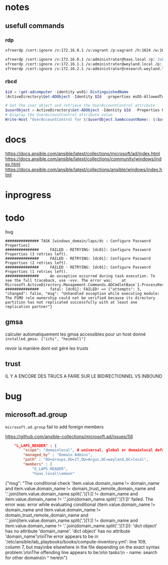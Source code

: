 # notes

## usefull commands

### rdp
```bash
xfreerdp /cert:ignore /v:172.16.0.1 /u:vagrant /p:vagrant /h:1024 /w:1640 /drive:share,./ +drives
```
```bash
xfreerdp /cert:ignore /v:172.16.0.1 /u:administrator@haas.local /p:'Jubeaz12345+-' /h:1024 /w:1640 /drive:share,./ +drives
xfreerdp /cert:ignore /v:172.16.1.1 /u:administrator@weyland.local /p:'Jubeaz12345+-' /h:1024 /w:1640 /drive:share,./ +drives
xfreerdp /cert:ignore /v:172.16.2.1 /u:administrator@research.weyland.local /p:'Jubeaz12345+-' /h:1024 /w:1640 /drive:share,./ +drives
```


### rbcd
```powershell
$id = (get-adcomputer -identity ws01).DistinguishedName
(ActiveDirectory\Get-ADObject -Identity $Id  -properties msDS-AllowedToActOnBehalfOfOtherIdentity).'msDS-AllowedToActOnBehalfOfOtherIdentity'.Access

# Get the user object and retrieve the UserAccountControl attribute
$userObject = ActiveDirectory\Get-ADObject -Identity $Id  -Properties UserAccountControl
# Display the UserAccountControl attribute value
Write-Host "UserAccountControl for $($userObject.SamAccountName): $($userObject.UserAccountControl)"
```


# docs

https://docs.ansible.com/ansible/latest/collections/microsoft/ad/index.html
https://docs.ansible.com/ansible/latest/collections/community/windows/index.html
https://docs.ansible.com/ansible/latest/collections/ansible/windows/index.html



# inprogress


# todo

bug
```
############### TASK [windows_domain/laps/dc : Configure Password Properties] 
###############     FAILED - RETRYING: [dc01]: Configure Password Properties (3 retries left).
###############     FAILED - RETRYING: [dc01]: Configure Password Properties (2 retries left).
###############     FAILED - RETRYING: [dc01]: Configure Password Properties (1 retries left).
###############     An exception occurred during task execution. To see the full traceback, use -vvv. The error was:    at Microsoft.ActiveDirectory.Management.Commands.ADCmdletBase`1.ProcessRecord()
###############     fatal: [dc01]: FAILED! => {"attempts": 3, "changed": false, "msg": "Unhandled exception while executing module: The FSMO role ownership could not be verified because its directory partition has not replicated successfully with at least one replication partner"}

```


## gmsa
calculer automatiquement les gmsa accessibles pour un host donné
`installed_gmsa: ["ichi", "heimdall"]`

revoir la manière dont est géré les trusts

## trust
IL Y A ENCORE DES TRUCS A FAIRE SUR LE BIDIRECTIONNEL VS INBOUND

# bug


## microsoft.ad.group 
`microsoft.ad.group` fail to add foreign members

https://github.com/ansible-collections/microsoft.ad/issues/56

```json
    "L_LAPS_READER" : {
        "scope": "domainlocal", # universal, global or domainlocal default domainlocal
        "managed_by" : "Domain Admins",
        "path" : "OU=Groups,OU=IT,OU=Argus,DC=weyland,DC=local",
        "members" : [
            "G_LAPS_READER", 
            "haas.local\\emoon"
```


{"msg": "The conditional check 'item.value.domain_name != domain_name and item.value.domain_name != domain_trust_remote_domain_name and '.'.join(item.value.domain_name.split('.')[1:]) != domain_name and item.value.domain_name != '.'.join(domain_name.split('.')[1:])' failed. The error was: error while evaluating conditional (item.value.domain_name != domain_name and item.value.domain_name != domain_trust_remote_domain_name and '.'.join(item.value.domain_name.split('.')[1:]) != domain_name and item.value.domain_name != '.'.join(domain_name.split('.')[1:])): 'dict object' has no attribute 'domain_name'. 'dict object' has no attribute 'domain_name'\n\nThe error appears to be in '/etc/ansible/lab_playbooks/books/compute-inventory.yml': line 109, column 7, but may\nbe elsewhere in the file depending on the exact syntax problem.\n\nThe offending line appears to be:\n\n  tasks:\n    - name: search for other domains\n      ^ here\n"}


